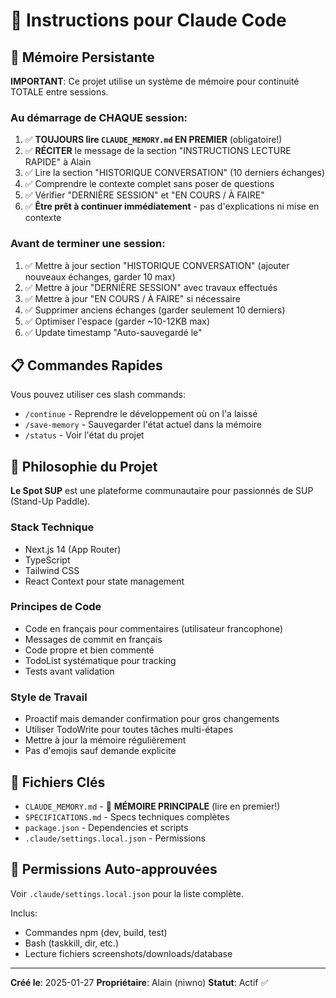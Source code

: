 # 🤖 Instructions pour Claude Code

## 🧠 Mémoire Persistante

**IMPORTANT**: Ce projet utilise un système de mémoire pour continuité TOTALE entre sessions.

### Au démarrage de CHAQUE session:
1. ✅ **TOUJOURS lire `CLAUDE_MEMORY.md` EN PREMIER** (obligatoire!)
2. ✅ **RÉCITER** le message de la section "INSTRUCTIONS LECTURE RAPIDE" à Alain
3. ✅ Lire la section "HISTORIQUE CONVERSATION" (10 derniers échanges)
4. ✅ Comprendre le contexte complet sans poser de questions
5. ✅ Vérifier "DERNIÈRE SESSION" et "EN COURS / À FAIRE"
6. ✅ **Être prêt à continuer immédiatement** - pas d'explications ni mise en contexte

### Avant de terminer une session:
1. ✅ Mettre à jour section "HISTORIQUE CONVERSATION" (ajouter nouveaux échanges, garder 10 max)
2. ✅ Mettre à jour "DERNIÈRE SESSION" avec travaux effectués
3. ✅ Mettre à jour "EN COURS / À FAIRE" si nécessaire
4. ✅ Supprimer anciens échanges (garder seulement 10 derniers)
5. ✅ Optimiser l'espace (garder ~10-12KB max)
6. ✅ Update timestamp "Auto-sauvegardé le"

## 📋 Commandes Rapides

Vous pouvez utiliser ces slash commands:
- `/continue` - Reprendre le développement où on l'a laissé
- `/save-memory` - Sauvegarder l'état actuel dans la mémoire
- `/status` - Voir l'état du projet

## 🎯 Philosophie du Projet

**Le Spot SUP** est une plateforme communautaire pour passionnés de SUP (Stand-Up Paddle).

### Stack Technique
- Next.js 14 (App Router)
- TypeScript
- Tailwind CSS
- React Context pour state management

### Principes de Code
- Code en français pour commentaires (utilisateur francophone)
- Messages de commit en français
- Code propre et bien commenté
- TodoList systématique pour tracking
- Tests avant validation

### Style de Travail
- Proactif mais demander confirmation pour gros changements
- Utiliser TodoWrite pour toutes tâches multi-étapes
- Mettre à jour la mémoire régulièrement
- Pas d'emojis sauf demande explicite

## 📁 Fichiers Clés

- `CLAUDE_MEMORY.md` - 🧠 **MÉMOIRE PRINCIPALE** (lire en premier!)
- `SPECIFICATIONS.md` - Specs techniques complètes
- `package.json` - Dependencies et scripts
- `.claude/settings.local.json` - Permissions

## 🔐 Permissions Auto-approuvées

Voir `.claude/settings.local.json` pour la liste complète.

Inclus:
- Commandes npm (dev, build, test)
- Bash (taskkill, dir, etc.)
- Lecture fichiers screenshots/downloads/database

---

**Créé le**: 2025-01-27
**Propriétaire**: Alain (niwno)
**Statut**: Actif ✅
